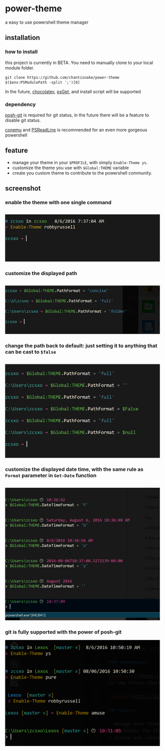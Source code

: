 # power-theme

a easy to use powershell theme manager

## installation

### how to install
this project is currently in BETA. You need to manually clone to your local module folder.

```
git clone https://github.com/chantisnake/power-theme $($env:PSModulePath -split ';')[0]
```

In the future, [chocolatey](https://chocolatey.org/), [psGet](http://psget.net/), and install script will be supported

### dependency

[posh-git](https://github.com/dahlbyk/posh-git) is required for git status, 
in the future there will be a feature to disable git status.

[conemu](http://conemu.github.io/) and [PSReadLine](http://conemu.github.io/) is recommended for an even more gorgeous powershell

## feature

* manage your theme in your `$PROFILE`, with simply `Enable-Theme ys`.
* customize the theme you use with `$Global:THEME` variable
* create you custom theme to contribute to the powershell community.

## screenshot

### enable the theme with one single command
![](https://github.com/chantisnake/power-theme/raw/master/screenshots/enableTheme.png)
---

### customize the displayed path
![](https://github.com/chantisnake/power-theme/raw/master/screenshots/customizePath.png)
---

### change the path back to default: just setting it to anything that can be cast to `$false`
![](https://github.com/chantisnake/power-theme/raw/master/screenshots/pathToDefault.png)
---

### customize the displayed date time, with the same rule as `Format` parameter in `Get-Date` function
![](https://github.com/chantisnake/power-theme/raw/master/screenshots/customizeTime.png)
---

### git is fully supported with the power of posh-git
![](https://github.com/chantisnake/power-theme/raw/master/screenshots/gitSupport.png)